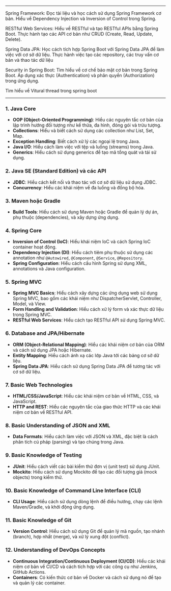 
---
Spring Framework: Đọc tài liệu và học cách sử dụng Spring Framework cơ bản. Hiểu về Dependency Injection và Inversion of Control trong Spring.

RESTful Web Services: Hiểu về RESTful và tạo RESTful APIs bằng Spring Boot. Thực hành tạo các API cơ bản như CRUD (Create, Read, Update, Delete).


Spring Data JPA: Học cách tích hợp Spring Boot với Spring Data JPA để làm việc với cơ sở dữ liệu. Thực hành việc tạo các repository, các truy vấn cơ bản và thao tác dữ liệu




Security in Spring Boot: Tìm hiểu về cơ chế bảo mật cơ bản trong Spring Boot. Áp dụng xác thực (Authentication) và phân quyền (Authorization) trong ứng dụng.



Tìm hiểu về Vitural thread trong spring boot



---

### 1. **Java Core**

- **OOP (Object-Oriented Programming)**: Hiểu các nguyên tắc cơ bản của lập trình hướng đối tượng như kế thừa, đa hình, đóng gói và trừu tượng.
- **Collections**: Hiểu và biết cách sử dụng các collection như List, Set, Map.
- **Exception Handling**: Biết cách xử lý các ngoại lệ trong Java.
- **Java I/O**: Hiểu cách làm việc với tệp và luồng (streams) trong Java.
- **Generics**: Hiểu cách sử dụng generics để tạo mã tổng quát và tái sử dụng.

### 2. **Java SE (Standard Edition) và các API**

- **JDBC**: Hiểu cách kết nối và thao tác với cơ sở dữ liệu sử dụng JDBC.
- **Concurrency**: Hiểu các khái niệm về đa luồng và đồng bộ hóa.

### 3. **Maven hoặc Gradle**

- **Build Tools**: Hiểu cách sử dụng Maven hoặc Gradle để quản lý dự án, phụ thuộc (dependencies), và xây dựng ứng dụng.

### 4. **Spring Core**

- **Inversion of Control (IoC)**: Hiểu khái niệm IoC và cách Spring IoC container hoạt động.
- **Dependency Injection (DI)**: Hiểu cách tiêm phụ thuộc sử dụng các annotation như `@Autowired`, `@Component`, `@Service`, `@Repository`.
- **Spring Configuration**: Hiểu cách cấu hình Spring sử dụng XML, annotations và Java configuration.

### 5. **Spring MVC**

- **Spring MVC Basics**: Hiểu cách xây dựng các ứng dụng web sử dụng Spring MVC, bao gồm các khái niệm như DispatcherServlet, Controller, Model, và View.
- **Form Handling and Validation**: Hiểu cách xử lý form và xác thực dữ liệu trong Spring MVC.
- **RESTful Web Services**: Hiểu cách tạo RESTful API sử dụng Spring MVC.

### 6. **Database and JPA/Hibernate**

- **ORM (Object-Relational Mapping)**: Hiểu các khái niệm cơ bản của ORM và cách sử dụng JPA hoặc Hibernate.
- **Entity Mapping**: Hiểu cách ánh xạ các lớp Java tới các bảng cơ sở dữ liệu.
- **Spring Data JPA**: Hiểu cách sử dụng Spring Data JPA để tương tác với cơ sở dữ liệu.

### 7. **Basic Web Technologies**

- **HTML/CSS/JavaScript**: Hiểu các khái niệm cơ bản về HTML, CSS, và JavaScript.
- **HTTP and REST**: Hiểu các nguyên tắc của giao thức HTTP và các khái niệm cơ bản về RESTful API.

### 8. **Basic Understanding of JSON and XML**

- **Data Formats**: Hiểu cách làm việc với JSON và XML, đặc biệt là cách phân tích cú pháp (parsing) và tạo chúng trong Java.

### 9. **Basic Knowledge of Testing**

- **JUnit**: Hiểu cách viết các bài kiểm thử đơn vị (unit test) sử dụng JUnit.
- **Mockito**: Hiểu cách sử dụng Mockito để tạo các đối tượng giả (mock objects) trong kiểm thử.

### 10. **Basic Knowledge of Command Line Interface (CLI)**

- **CLI Usage**: Hiểu cách sử dụng dòng lệnh để điều hướng, chạy các lệnh Maven/Gradle, và khởi động ứng dụng.

### 11. **Basic Knowledge of Git**

- **Version Control**: Hiểu cách sử dụng Git để quản lý mã nguồn, tạo nhánh (branch), hợp nhất (merge), và xử lý xung đột (conflict).

### 12. **Understanding of DevOps Concepts**

- **Continuous Integration/Continuous Deployment (CI/CD)**: Hiểu các khái niệm cơ bản về CI/CD và cách tích hợp với các công cụ như Jenkins, GitHub Actions.
- **Containers**: Có kiến thức cơ bản về Docker và cách sử dụng nó để tạo và quản lý các container.